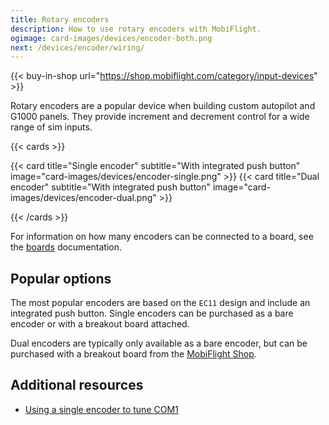```yaml
---
title: Rotary encoders
description: How to use rotary encoders with MobiFlight.
ogimage: card-images/devices/encoder-both.png
next: /devices/encoder/wiring/
---
```


{{< buy-in-shop url="https://shop.mobiflight.com/category/input-devices" >}}

Rotary encoders are a popular device when building custom autopilot and G1000 panels. They provide increment and decrement control for a wide range of sim inputs.

{{< cards >}}

{{< card title="Single encoder" subtitle="With integrated push button" image="card-images/devices/encoder-single.png" >}}
{{< card title="Dual encoder" subtitle="With integrated push button" image="card-images/devices/encoder-dual.png" >}}

{{< /cards >}}

For information on how many encoders can be connected to a board, see the [boards](/boards/) documentation.

## Popular options

The most popular encoders are based on the `EC11` design and include an integrated push button. Single encoders can be purchased as a bare encoder or with a breakout board attached.

Dual encoders are typically only available as a bare encoder, but can be purchased with a breakout board from the [MobiFlight Shop](https://shop.mobiflight.com/product/dual-encoder-bundle).

## Additional resources

- [Using a single encoder to tune COM1](/guides/single-encoder-com-tuning/)
